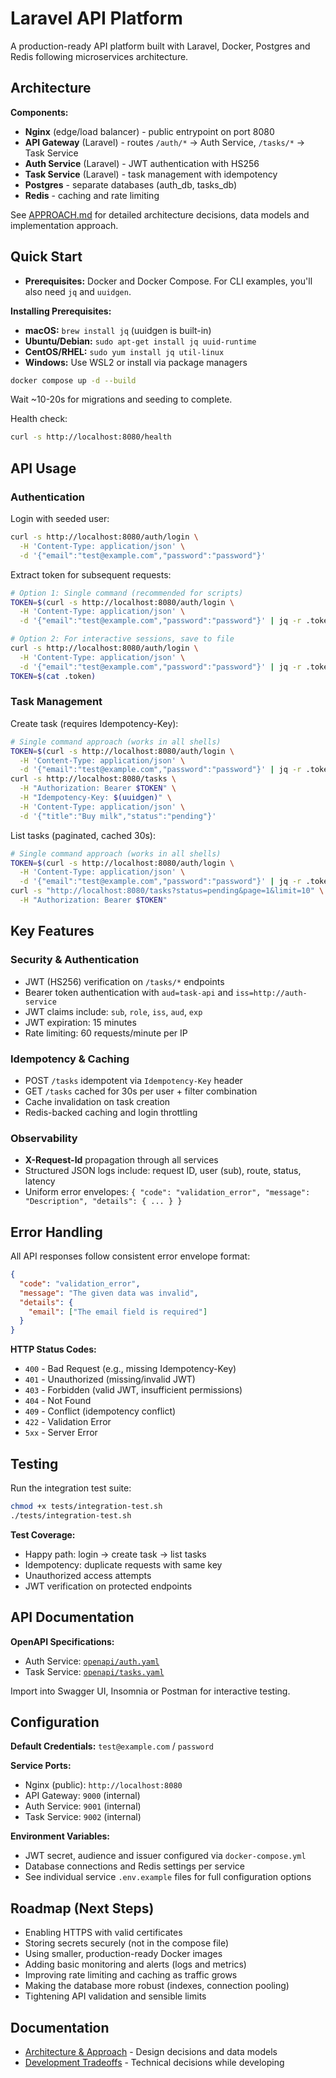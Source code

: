 # Laravel API Platform

A production-ready API platform built with Laravel, Docker, Postgres and Redis following microservices architecture.

## Architecture

**Components:**
- **Nginx** (edge/load balancer) - public entrypoint on port 8080
- **API Gateway** (Laravel) - routes `/auth/*` → Auth Service, `/tasks/*` → Task Service  
- **Auth Service** (Laravel) - JWT authentication with HS256
- **Task Service** (Laravel) - task management with idempotency
- **Postgres** - separate databases (auth_db, tasks_db)
- **Redis** - caching and rate limiting

See [APPROACH.md](./APPROACH.md) for detailed architecture decisions, data models and implementation approach.

## Quick Start

- **Prerequisites:** Docker and Docker Compose. For CLI examples, you'll also need `jq` and `uuidgen`.

**Installing Prerequisites:**
- **macOS:** `brew install jq` (uuidgen is built-in)
- **Ubuntu/Debian:** `sudo apt-get install jq uuid-runtime`
- **CentOS/RHEL:** `sudo yum install jq util-linux`
- **Windows:** Use WSL2 or install via package managers

```bash
docker compose up -d --build
```

Wait ~10-20s for migrations and seeding to complete.

Health check:
```bash
curl -s http://localhost:8080/health
```

## API Usage

### Authentication

Login with seeded user:
```bash
curl -s http://localhost:8080/auth/login \
  -H 'Content-Type: application/json' \
  -d '{"email":"test@example.com","password":"password"}'
```

Extract token for subsequent requests:
```bash
# Option 1: Single command (recommended for scripts)
TOKEN=$(curl -s http://localhost:8080/auth/login \
  -H 'Content-Type: application/json' \
  -d '{"email":"test@example.com","password":"password"}' | jq -r .token)

# Option 2: For interactive sessions, save to file
curl -s http://localhost:8080/auth/login \
  -H 'Content-Type: application/json' \
  -d '{"email":"test@example.com","password":"password"}' | jq -r .token > .token
TOKEN=$(cat .token)
```

### Task Management

Create task (requires Idempotency-Key):
```bash
# Single command approach (works in all shells)
TOKEN=$(curl -s http://localhost:8080/auth/login \
  -H 'Content-Type: application/json' \
  -d '{"email":"test@example.com","password":"password"}' | jq -r .token) && \
curl -s http://localhost:8080/tasks \
  -H "Authorization: Bearer $TOKEN" \
  -H "Idempotency-Key: $(uuidgen)" \
  -H 'Content-Type: application/json' \
  -d '{"title":"Buy milk","status":"pending"}'
```

List tasks (paginated, cached 30s):
```bash
# Single command approach (works in all shells)
TOKEN=$(curl -s http://localhost:8080/auth/login \
  -H 'Content-Type: application/json' \
  -d '{"email":"test@example.com","password":"password"}' | jq -r .token) && \
curl -s "http://localhost:8080/tasks?status=pending&page=1&limit=10" \
  -H "Authorization: Bearer $TOKEN"
```

## Key Features

### Security & Authentication
- JWT (HS256) verification on `/tasks/*` endpoints
- Bearer token authentication with `aud=task-api` and `iss=http://auth-service`
- JWT claims include: `sub`, `role`, `iss`, `aud`, `exp`
- JWT expiration: 15 minutes
- Rate limiting: 60 requests/minute per IP

### Idempotency & Caching
- POST `/tasks` idempotent via `Idempotency-Key` header
- GET `/tasks` cached for 30s per user + filter combination
- Cache invalidation on task creation
- Redis-backed caching and login throttling

### Observability
- **X-Request-Id** propagation through all services
- Structured JSON logs include: request ID, user (sub), route, status, latency
- Uniform error envelopes: `{ "code": "validation_error", "message": "Description", "details": { ... } }`

## Error Handling

All API responses follow consistent error envelope format:
```json
{
  "code": "validation_error",
  "message": "The given data was invalid",
  "details": {
    "email": ["The email field is required"]
  }
}
```

**HTTP Status Codes:**
- `400` - Bad Request (e.g., missing Idempotency-Key)
- `401` - Unauthorized (missing/invalid JWT)
- `403` - Forbidden (valid JWT, insufficient permissions)
- `404` - Not Found
- `409` - Conflict (idempotency conflict)
- `422` - Validation Error
- `5xx` - Server Error

## Testing

Run the integration test suite:
```bash
chmod +x tests/integration-test.sh
./tests/integration-test.sh
```

**Test Coverage:**
- Happy path: login → create task → list tasks
- Idempotency: duplicate requests with same key
- Unauthorized access attempts
- JWT verification on protected endpoints

## API Documentation

**OpenAPI Specifications:**
- Auth Service: [`openapi/auth.yaml`](./openapi/auth.yaml)
- Task Service: [`openapi/tasks.yaml`](./openapi/tasks.yaml)

Import into Swagger UI, Insomnia or Postman for interactive testing.

## Configuration

**Default Credentials:** `test@example.com` / `password`

**Service Ports:**
- Nginx (public): `http://localhost:8080`
- API Gateway: `9000` (internal)
- Auth Service: `9001` (internal)  
- Task Service: `9002` (internal)

**Environment Variables:**
- JWT secret, audience and issuer configured via `docker-compose.yml`
- Database connections and Redis settings per service
- See individual service `.env.example` files for full configuration options

## Roadmap (Next Steps)

- Enabling HTTPS with valid certificates
- Storing secrets securely (not in the compose file)
- Using smaller, production-ready Docker images
- Adding basic monitoring and alerts (logs and metrics)
- Improving rate limiting and caching as traffic grows
- Making the database more robust (indexes, connection pooling)
- Tightening API validation and sensible limits

## Documentation

- [Architecture & Approach](./APPROACH.md) - Design decisions and data models
- [Development Tradeoffs](./TRADEOFFS.md) - Technical decisions while developing
